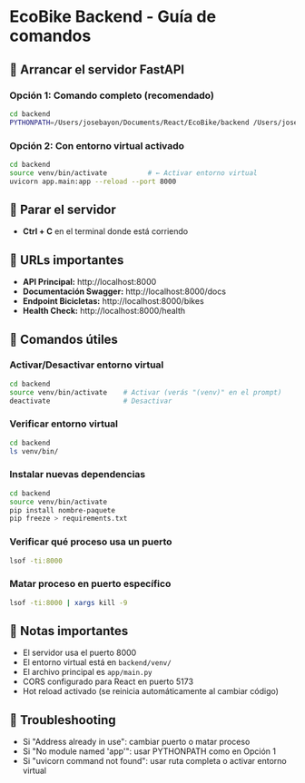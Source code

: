 # EcoBike Backend - Guía de comandos

## 🚀 Arrancar el servidor FastAPI

### Opción 1: Comando completo (recomendado)
```bash
cd backend
PYTHONPATH=/Users/josebayon/Documents/React/EcoBike/backend /Users/josebayon/Documents/React/EcoBike/backend/venv/bin/uvicorn app.main:app --reload --port 8000
```

### Opción 2: Con entorno virtual activado
```bash
cd backend
source venv/bin/activate          # ← Activar entorno virtual
uvicorn app.main:app --reload --port 8000
```

## 🛑 Parar el servidor
- **Ctrl + C** en el terminal donde está corriendo

## 📍 URLs importantes
- **API Principal:** http://localhost:8000
- **Documentación Swagger:** http://localhost:8000/docs
- **Endpoint Bicicletas:** http://localhost:8000/bikes
- **Health Check:** http://localhost:8000/health

## 🔧 Comandos útiles

### Activar/Desactivar entorno virtual
```bash
cd backend
source venv/bin/activate    # Activar (verás "(venv)" en el prompt)
deactivate                  # Desactivar
```

### Verificar entorno virtual
```bash
cd backend
ls venv/bin/
```

### Instalar nuevas dependencias
```bash
cd backend
source venv/bin/activate
pip install nombre-paquete
pip freeze > requirements.txt
```

### Verificar qué proceso usa un puerto
```bash
lsof -ti:8000
```

### Matar proceso en puerto específico
```bash
lsof -ti:8000 | xargs kill -9
```

## 📝 Notas importantes
- El servidor usa el puerto 8000
- El entorno virtual está en `backend/venv/`
- El archivo principal es `app/main.py`
- CORS configurado para React en puerto 5173
- Hot reload activado (se reinicia automáticamente al cambiar código)

## 🐛 Troubleshooting
- Si "Address already in use": cambiar puerto o matar proceso
- Si "No module named 'app'": usar PYTHONPATH como en Opción 1
- Si "uvicorn command not found": usar ruta completa o activar entorno virtual
